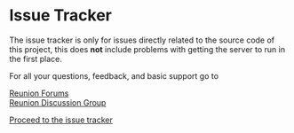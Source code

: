 # Issue Tracker #

The issue tracker is only for issues directly related to the source code of this project, this does **not** include problems with getting the server to run in the first place.

For all your questions, feedback, and basic support go to <br />

[Reunion Forums](http://dev.archangel-network.com)<br />
[Reunion Discussion Group](http://groups.google.com/group/reunion-emu)<br />


[Proceed to the issue tracker](http://code.google.com/p/reunion/issues/list)